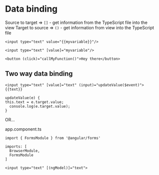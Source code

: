 # Data binding

Source to target => `[]` - get information from the TypeScript file into the view
Target to source => `()` - get information from view into the TypeScript file


`<input type="text" value="{{myvariable}}"/>`

`<input type="text" [value]="myvariable"/>`

`<button (click)="callMyFunction()">Hey there</button>`

## Two way data binding

```
<input type="text" [value]="text" (input)="updateValue($event)">
{{text}}
```

```
updateValue(e) {
this.text = e.target.value;
  console.log(e.target.value);
}
```

OR...

app.component.ts

```
import { FormsModule } from '@angular/forms'

imports: [
  BrowserModule,
  FormsModule
]
```

`<input type="text" [(ngModel)]="text">`
